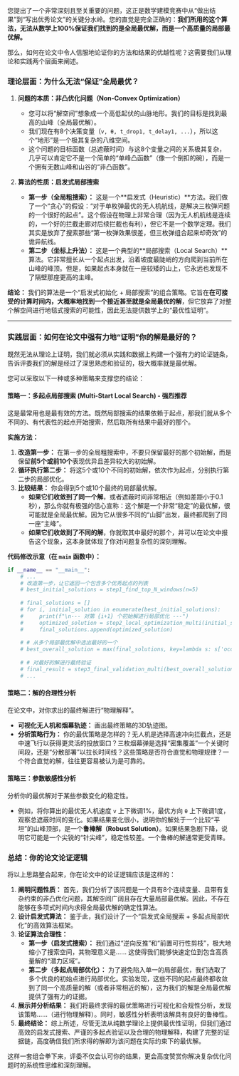 您提出了一个非常深刻且至关重要的问题，这正是数学建模竞赛中从“做出结果”到“写出优秀论文”的关键分水岭。您的直觉是完全正确的：**我们所用的这个算法，无法从数学上100%保证我们找到的是全局最优解，而是一个高质量的局部最优解。**

那么，如何在论文中令人信服地论证你的方法和结果的优越性呢？这需要我们从理论和实践两个层面来阐述。

### 理论层面：为什么无法“保证”全局最优？

1.  **问题的本质：非凸优化问题（Non-Convex Optimization）**
    *   您可以将“解空间”想象成一个高低起伏的山脉地形。我们的目标是找到最高的山峰（全局最优解）。
    *   我们现在有8个决策变量（`v, θ, t_drop1, t_delay1, ...`），所以这个“地形”是一个极其复杂的八维空间。
    *   这个问题的目标函数（总遮蔽时间）与这8个变量之间的关系极其复杂，几乎可以肯定它不是一个简单的“单峰凸函数”（像一个倒扣的碗），而是一个拥有无数山峰和山谷的“非凸函数”。

2.  **算法的性质：启发式局部搜索**
    *   **第一步（全局粗搜索）：** 这是一个**启发式（Heuristic）**方法。我们做了一个“贪心”的假设：“对于单枚弹最优的无人机航线，是解决三枚弹问题的一个很好的起点”。这个假设在物理上非常合理（因为无人机航线是连续的，一个好的拦截走廊对后续拦截也有利），但它不是一个数学定理。我们其实是放弃了搜索那些“第一枚弹效果很差，但三枚弹组合起来却奇效”的诡异航线。
    *   **第二步（坐标上升法）：** 这是一个典型的**局部搜索（Local Search）**算法。它非常擅长从一个起点出发，沿着坡度最陡峭的方向爬到当前所在山峰的峰顶。但是，如果起点本身就在一座较矮的山上，它永远也发现不了隔壁那座更高的主峰。

**结论：** 我们的算法是一个“启发式初始化 + 局部搜索”的组合策略。它旨在**在可接受的计算时间内，大概率地找到一个接近甚至就是全局最优的解**，但它放弃了对整个解空间进行地毯式搜索的可能性，因此无法提供数学上的“最优性证明”。

---

### 实践层面：如何在论文中强有力地“证明”你的解是最好的？

既然无法从理论上证明，我们就必须从实践和数据上构建一个强有力的论证链条，告诉评委我们的解是经过了深思熟虑和验证的，极大概率就是最优解。

您可以采取以下一种或多种策略来支撑您的结论：

#### 策略一：多起点局部搜索 (Multi-Start Local Search) - **强烈推荐**

这是最常用也是最有效的方法。既然局部搜索的结果依赖于起点，那我们就从多个不同的、有代表性的起点开始搜索，然后取所有结果中最好的那个。

**实施方法：**

1.  **改造第一步：** 在第一步的全局粗搜索中，不要只保留最好的那个初始解，而是保留**前5个或前10个**表现优异且差异较大的初始解。
2.  **循环执行第二步：** 将这5个或10个不同的初始解，依次作为起点，分别执行第二步的局部优化。
3.  **比较结果：** 你会得到5个或10个最终的局部最优解。
    *   **如果它们收敛到了同一个解**，或者遮蔽时间非常相近（例如差距小于0.1秒），那么你就有极强的信心宣称：这个解是一个非常“稳定”的最优解，很可能就是全局最优解。因为它从很多不同的“山脚”出发，最终都爬到了同一座“主峰”。
    *   **如果它们收敛到了不同的解**，你就取其中最好的那个，并可以在论文中报告这个现象，这本身就体现了你对问题复杂性的深刻理解。

**代码修改示意（在 `main` 函数中）：**

```python
if __name__ == "__main__":
    # ...
    # 改造第一步，让它返回一个包含多个优秀起点的列表
    # best_initial_solutions = step1_find_top_N_windows(n=5)
    
    # final_solutions = []
    # for i, initial_solution in enumerate(best_initial_solutions):
    #     print(f"\n--- 对第 {i+1} 个初始解进行局部优化 ---")
    #     optimized_solution = step2_local_optimization_multi(initial_solution)
    #     final_solutions.append(optimized_solution)
        
    # # 从多个局部最优解中选出最好的一个
    # best_overall_solution = max(final_solutions, key=lambda s: s['occlusion_time'])
    
    # # 对最好的解进行最终验证
    # final_result = step3_final_validation_multi(best_overall_solution, ...)
    # ...
```

#### 策略二：解的合理性分析

在论文中，对你求出的最终解进行“物理解释”。

*   **可视化无人机和烟幕轨迹：** 画出最终策略的3D轨迹图。
*   **分析策略行为：** 你的最优策略是怎样的？无人机是选择高速冲向拦截点，还是中速飞行以获得更灵活的投放窗口？三枚烟幕弹是选择“密集覆盖”一个关键时间段，还是“分散部署”以拉长时间线？这些策略是否符合直觉和物理规律？一个符合直觉的解，往往更容易被认为是可靠的。

#### 策略三：参数敏感性分析

分析你的最优解对于某些参数变化的稳定性。

*   例如，将你算出的最优无人机速度 `v` 上下微调1%，最优方向 `θ` 上下微调1度，观察总遮蔽时间的变化。如果结果变化很小，说明你的解处于一个比较“平坦”的山峰顶部，是一个**鲁棒解（Robust Solution）**。如果结果急剧下降，说明它可能是一个尖锐的“针尖峰”，稳定性较差。一个鲁棒的解通常更受青睐。

### **总结：你的论文论证逻辑**

将以上思路整合起来，你在论文中的论证逻辑应该是这样的：

1.  **阐明问题性质：** 首先，我们分析了该问题是一个具有8个连续变量、且带有复杂约束的非凸优化问题，其解空间广阔且存在大量局部最优解。因此，不存在能够在多项式时间内求得全局最优解的确定性算法。
2.  **设计启发式算法：** 鉴于此，我们设计了一个“启发式全局搜索 + 多起点局部优化”的高效算法框架。
3.  **论证算法合理性：**
    *   **第一步（启发式搜索）：** 我们通过“逆向反推”和“前置可行性剪枝”，极大地缩小了搜索空间，其物理意义是…… 这使得我们能够快速定位到包含高质量解的“潜力区域”。
    *   **第二步（多起点局部优化）：** 为了避免陷入单一的局部最优，我们选取了多个优良的初始点进行局部优化。实验发现，这些不同的起点最终都收敛到了同一个高质量的解（或者非常相近的解），这为我们的解是全局最优解提供了强有力的证据。
4.  **展示并分析结果：** 我们将最终求得的最优策略进行可视化和合规性分析，发现该策略……（进行物理解释）。同时，敏感性分析表明该解具有良好的鲁棒性。
5.  **最终结论：** 综上所述，尽管无法从纯数学理论上提供最优性证明，但我们通过高效的启发式搜索、严谨的多起点验证以及合理的物理解释，构建了完整的证据链，高度确信我们所求得的解即为该问题在实际约束下的最优解。

这样一套组合拳下来，评委不仅会认可你的结果，更会高度赞赏你解决复杂优化问题时的系统性思维和深刻理解。